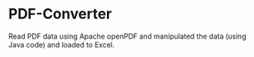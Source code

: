 # PDF-Converter
Read PDF data using Apache openPDF and manipulated the data (using Java code) and loaded to Excel.

